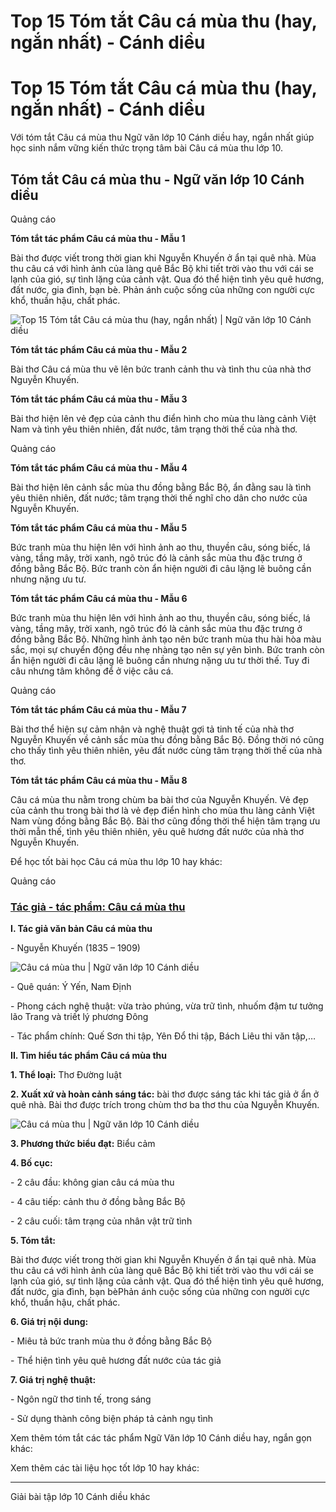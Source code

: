 # Top 15 Tóm tắt Câu cá mùa thu (hay, ngắn nhất) - Cánh diều

# Top 15 Tóm tắt Câu cá mùa thu (hay, ngắn nhất) - Cánh diều

Với tóm tắt Câu cá mùa thu Ngữ văn lớp 10 Cánh diều hay, ngắn nhất giúp học sinh nắm vững kiến thức trọng tâm bài Câu cá mùa thu lớp 10.

## Tóm tắt Câu cá mùa thu - Ngữ văn lớp 10 Cánh diều

Quảng cáo

**Tóm tắt tác phẩm Câu cá mùa thu - Mẫu 1**

Bài thơ được viết trong thời gian khi Nguyễn Khuyến ở ẩn tại quê nhà. Mùa thu câu cá với hình ảnh của làng quê Bắc Bộ khi tiết trời vào thu với cái se lạnh của gió, sự tình lặng của cảnh vật. Qua đó thể hiện tình yêu quê hương, đất nước, gia đình, bạn bè. Phản ánh cuộc sống của những con người cực khổ, thuần hậu, chất phác.

![Top 15 Tóm tắt Câu cá mùa thu \(hay, ngắn nhất\) | Ngữ văn lớp 10 Cánh diều](https://vietjack.com/soan-van-lop-10-cd/images/tom-tat-cau-ca-mua-thu.PNG)

**Tóm tắt tác phẩm Câu cá mùa thu - Mẫu 2**

Bài thơ Câu cá mùa thu vẽ lên bức tranh cảnh thu và tình thu của nhà thơ Nguyễn Khuyến.

**Tóm tắt tác phẩm Câu cá mùa thu - Mẫu 3**

Bài thơ hiện lên vẻ đẹp của cảnh thu điển hình cho mùa thu làng cảnh Việt Nam và tình yêu thiên nhiên, đất nước, tâm trạng thời thế của nhà thơ.

Quảng cáo

**Tóm tắt tác phẩm Câu cá mùa thu - Mẫu 4**

Bài thơ hiện lên cảnh sắc mùa thu đồng bằng Bắc Bộ, ẩn đằng sau là tình yêu thiên nhiên, đất nước; tâm trạng thời thế nghĩ cho dân cho nước của Nguyễn Khuyến.

**Tóm tắt tác phẩm Câu cá mùa thu - Mẫu 5**

Bức tranh mùa thu hiện lên với hình ảnh ao thu, thuyền câu, sóng biếc, lá vàng, tầng mây, trời xanh, ngõ trúc đó là cảnh sắc mùa thu đặc trưng ở đồng bằng Bắc Bộ. Bức tranh còn ẩn hiện người đi câu lặng lẽ buông cần nhưng nặng ưu tư.

**Tóm tắt tác phẩm Câu cá mùa thu - Mẫu 6**

Bức tranh mùa thu hiện lên với hình ảnh ao thu, thuyền câu, sóng biếc, lá vàng, tầng mây, trời xanh, ngõ trúc đó là cảnh sắc mùa thu đặc trưng ở đồng bằng Bắc Bộ. Những hình ảnh tạo nên bức tranh mùa thu hài hòa màu sắc, mọi sự chuyển động đều nhẹ nhàng tạo nên sự yên bình. Bức tranh còn ẩn hiện người đi câu lặng lẽ buông cần nhưng nặng ưu tư thời thế. Tuy đi câu nhưng tâm không để ở việc câu cá.

Quảng cáo

**Tóm tắt tác phẩm Câu cá mùa thu - Mẫu 7**

Bài thơ thể hiện sự cảm nhận và nghệ thuật gợi tả tinh tế của nhà thơ Nguyễn Khuyến về cảnh sắc mùa thu đồng bằng Bắc Bộ. Đồng thời nó cũng cho thấy tình yêu thiên nhiên, yêu đất nước cùng tâm trạng thời thế của nhà thơ.

**Tóm tắt tác phẩm Câu cá mùa thu - Mẫu 8**

Câu cá mùa thu nằm trong chùm ba bài thơ của Nguyễn Khuyến. Vẻ đẹp của cảnh thu trong bài thơ là vẻ đẹp điển hình cho mùa thu làng cảnh Việt Nam vùng đồng bằng Bắc Bộ. Bài thơ cũng đồng thời thể hiện tâm trạng ưu thời mẫn thế, tình yêu thiên nhiên, yêu quê hương đất nước của nhà thơ Nguyễn Khuyến.

Để học tốt bài học Câu cá mùa thu lớp 10 hay khác:

Quảng cáo

### [**Tác giả - tác phẩm: Câu cá mùa thu**](https://vietjack.com/soan-van-lop-10-cd/tac-gia-tac-pham-cau-ca-mua-thu.jsp)

**I. Tác giả văn bản Câu cá mùa thu**

\- Nguyễn Khuyến (1835 – 1909) 

![Câu cá mùa thu | Ngữ văn lớp 10 Cánh diều](https://vietjack.com/soan-van-lop-10-cd/images/tac-gia-tac-pham-cau-ca-mua-thu.PNG)

\- Quê quán: Ý Yến, Nam Định

\- Phong cách nghệ thuật: vừa trào phúng, vừa trữ tình, nhuốm đậm tư tưởng lão Trang và triết lý phương Đông

\- Tác phẩm chính: Quế Sơn thi tập, Yên Đổ thi tập, Bách Liêu thi văn tập,…

**II. Tìm hiểu tác phẩm Câu cá mùa thu**

**1\. Thể loại:** Thơ Đường luật

**2\. Xuất xứ và hoàn cảnh sáng tác:** bài thơ được sáng tác khi tác giả ở ẩn ở quê nhà. Bài thơ được trích trong chùm thơ ba thơ thu của Nguyễn Khuyến.

![Câu cá mùa thu | Ngữ văn lớp 10 Cánh diều](https://vietjack.com/soan-van-lop-10-cd/images/tac-gia-tac-pham-cau-ca-mua-thu-1.PNG)

**3\. Phương thức biểu đạt:** Biểu cảm 

**4\. Bố cục:**

\- 2 câu đầu: không gian câu cá mùa thu 

\- 4 câu tiếp: cảnh thu ở đồng bằng Bắc Bộ 

\- 2 câu cuối: tâm trạng của nhân vật trữ tình

**5\. Tóm tắt:**

Bài thơ được viết trong thời gian khi Nguyễn Khuyến ở ẩn tại quê nhà. Mùa thu câu cá với hình ảnh của làng quê Bắc Bộ khi tiết trời vào thu với cái se lạnh của gió, sự tình lặng của cảnh vật. Qua đó thể hiện tình yêu quê hương, đất nước, gia đình, bạn bèPhản ánh cuộc sống của những con người cực khổ, thuần hậu, chất phác.

**6\. Giá trị nội dung:**

\- Miêu tả bức tranh mùa thu ở đồng bằng Bắc Bộ 

\- Thể hiện tình yêu quê hương đất nước của tác giả

**7\. Giá trị nghệ thuật:**

\- Ngôn ngữ thơ tinh tế, trong sáng 

\- Sử dụng thành công biện pháp tả cảnh ngụ tình 

Xem thêm tóm tắt các tác phẩm Ngữ Văn lớp 10 Cánh diều hay, ngắn gọn khác:

Xem thêm các tài liệu học tốt lớp 10 hay khác:

* * *

Giải bài tập lớp 10 Cánh diều khác
